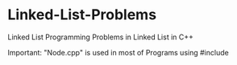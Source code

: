 # Linked-List-Problems
Linked List Programming Problems in Linked List in C++

Important:
"Node.cpp" is used in most of Programs using #include

